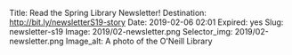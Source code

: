 Title: Read the Spring Library Newsletter!
Destination: http://bit.ly/newsletterS19-story
Date: 2019-02-06 02:01
Expired: yes
Slug: newsletter-s19
Image: 2019/02-newsletter.png
Selector_img: 2019/02-newsletter.png
Image_alt: A photo of the O'Neill Library